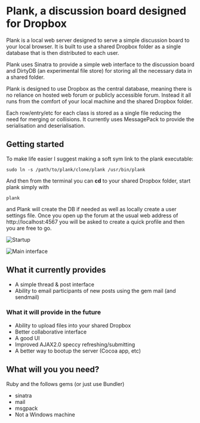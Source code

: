 # Plank, a discussion board designed for Dropbox #

Plank is a local web server designed to serve a simple discussion board to your local browser. It is built to use a shared Dropbox folder as a single database that is then distributed to each user.

Plank uses Sinatra to provide a simple web interface to the discussion board and DirtyDB (an experimental file store) for storing all the necessary data in a shared folder.

Plank is designed to use Dropbox as the central database, meaning there is no reliance on hosted web forum or publicly accessible forum. Instead it all runs from the comfort of your local machine and the shared Dropbox folder.

Each row/entry/etc for each class is stored as a single file reducing the need for merging or collisions. It currently uses MessagePack to provide the serialisation and deserialisation.

## Getting started ##

To make life easier I suggest making a soft sym link to the plank executable:

`sudo ln -s /path/to/plank/clone/plank /usr/bin/plank`


And then from the terminal you can **cd** to your shared Dropbox folder, start plank simply with

`plank`

and Plank will create the DB if needed as well as locally create a user settings file. Once you open up the forum at the usual web address of http://localhost:4567 you will be asked to create a quick profile and then you are free to go.

![Startup](http://callumj.com/image_store//Terminal_%E2%80%94_env_%E2%80%94_133%C3%9723-20110531-223853.jpg "Command line")

![Main interface](http://callumj.com/image_store//Dbtest_forum_-_Plank-20110531-223729.jpg "Main interface")

## What it currently provides ##

* A simple thread & post interface
* Ability to email participants of new posts using the gem mail (and sendmail)

### What it will provide in the future ###

* Ability to upload files into your shared Dropbox
* Better collaborative interface
* A good UI
* Improved AJAX2.0 speccy refreshing/submitting
* A better way to bootup the server (Cocoa app, etc)

## What will you you need? ##

Ruby and the follows gems (or just use Bundler)
* sinatra
* mail
* msgpack
* Not a Windows machine